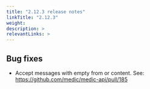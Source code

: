 ```yaml
---
title: "2.12.3 release notes"
linkTitle: "2.12.3"
weight: 
description: >
relevantLinks: >
---
```


## Bug fixes

- Accept messages with empty from or content. See: https://github.com/medic/medic-api/pull/185
